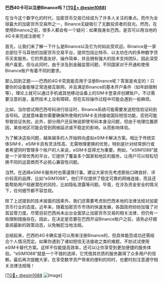 **巴西4G卡可以注册Binance吗？[[TG💪+ @esim1088](https://t.me/s/esim1088)]**

在当今这个数字化的时代，加密货币交易已经成为了许多人关注的重点。而作为全球最大的加密货币交易所之一，Binance无疑吸引了无数投资者的目光。然而，在使用Binance之前，很多人都会有一个疑问：如果我身处巴西，是否可以用当地的4G卡来完成注册呢？

首先，让我们来了解一下什么是Binance以及它为何如此受欢迎。Binance是一家总部位于马耳他的加密货币交易平台，提供包括比特币、以太坊在内的多种数字货币买卖服务。它的界面友好、操作简单，并且拥有强大的技术支持团队，因此深受用户喜爱。但与此同时，由于涉及到金融监管问题，不同国家对于开通和使用Binance账户有着不同的要求。

那么回到正题——巴西的4G卡究竟能否用于注册Binance呢？答案是肯定的！只要你的设备能够正常连接互联网，并且满足Binance的基本开户条件（如年龄限制等），理论上就可以通过手机或其他移动设备上的SIM卡登录并创建账户。不过需要注意的是，虽然技术上没有障碍，但在实际操作过程中可能会遇到一些麻烦。

比如，当你尝试用巴西号码进行验证时，Binance系统可能需要发送短信验证码到该号码。这就意味着你需要确保所使用的SIM卡支持接收国际短信功能，否则可能导致验证失败。此外，部分用户还反映说即使号码本身没问题，但由于地理位置原因，某些地区可能会受到网络延迟或不稳定的影响，从而影响体验。

为了解决这些问题，越来越多的人开始转向虚拟eSIM卡解决方案。相比于传统实体SIM卡，eSIM卡具有灵活性高、无需物理更换的优势。特别是针对经常旅行或者希望同时管理多个账户的人来说，eSIM卡显得尤为重要。例如，“eSIM1088”就是一个非常优秀的平台，它提供了覆盖多个国家和地区的服务，让用户可以轻松切换不同的运营商而不必担心兼容性问题。

当然，在选择eSIM卡服务时也需谨慎行事。建议大家优先考虑那些口碑良好、评价较高的品牌，比如“eSIM1088”。他们不仅提供了稳定可靠的网络连接，而且还能帮助用户规避潜在的风险，比如隐私泄露等问题。毕竟，在涉及资金安全的情况下，任何细节都不容忽视。

除了上述提到的技术层面的因素外，我们还需要考虑到巴西本地的法律法规对加密货币行业的态度。近年来，随着加密货币市场的快速发展，各国政府纷纷加强了对其监管力度。尽管目前巴西尚未出台全面禁止加密货币交易的相关法律，但仍有一些限制措施存在。因此，在决定是否要在巴西开设Binance账户之前，请务必仔细查阅最新的政策动态，以免触犯当地法规。

总结起来，巴西的4G卡确实是可以用来注册Binance的，但具体能否成功还需结合个人情况而定。如果你遇到了诸如短信无法接收之类的难题，不妨试试使用eSIM卡替代方案。这样不仅能提高效率，还可以让你享受到更加便捷的服务体验。“eSIM1088”就是一个不错的选择，它凭借其优质的服务赢得了众多用户的信赖。最后再次提醒大家，在享受数字资产带来的便利的同时，也要时刻注意遵守相关法律法规哦！

[[TG💪+ @esim1088](https://t.me/s/esim1088) ![Image](https://i.postimg.cc/4NQfJmqS/Snipaste-2025-05-13-00-14-12.png)]